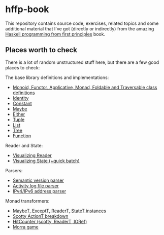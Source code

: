 # hffp-book

This repository contains source code, exercises, related topics and some additional material that I've got (directly or indirectly) from the amazing [Haskell programming from first principles](http://haskellbook.com/) book.

## Places worth to check

There is a lot of random unstructured stuff here, but there are a few good places to check:

The base library definitions and implementations:
* [Monoid, Functor, Applicative, Monad, Foldable and Traversable class definitions](ch21-traversable/src/Sand/ClassDef.hs) 
* [Identity](ch21-traversable/src/Sand/Identity.hs)
* [Constant](ch21-traversable/src/Sand/Constant.hs)
* [Maybe](ch21-traversable/src/Sand/Maybe.hs)
* [Either](ch21-traversable/src/Sand/Either.hs)
* [Tuple](ch21-traversable/src/Sand/Tuple.hs)
* [List](ch21-traversable/src/Sand/List.hs)
* [Tree](ch21-traversable/src/Sand/Tree.hs)
* [Function](ch21-traversable/src/Sand/Func.hs)

Reader and State:
 * [Visualizing Reader](ch22-reader/src/Mread.hs)
 * [Visualizing State (+quick batch)](ch23-state/src/Moi.hs)

Parsers:
* [Semantic version parser](ch24-parser-combinators/src/chex/SemVer.hs)
* [Activity log file parser](ch24-parser-combinators/src/chex/LogFile.hs)
* [IPv4/IPv6 address parser](ch24-parser-combinators/src/chex/IpParse.hs)

Monad transformers:
* [MaybeT, ExceptT, ReaderT, StateT instances](ch26-monad-transformers/src/sand/Inst.hs)
* [Scotty ActionT breakdown](ch26-monad-transformers/src/Scotty.hs)
* [HitCounter (scotty, ReaderT, IORef)](ch26-monad-transformers/src/HitCounter.hs)
* [Morra game](ch26-monad-transformers/src/Morra.hs)
